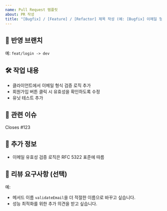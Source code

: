 ```yaml
---
name: Pull Request 템플릿
about: PR 작성
title: "[Bugfix] / [Feature] / [Refactor] 제목 작성 (예: [Bugfix] 이메일 형식 검증 추가)"
---
```


## 🌿 반영 브랜치
<!-- 작업 브랜치 -> 병합 대상 브랜치를 작성해주세요. -->  
예: `feat/login -> dev`

## 🛠 작업 내용
<!-- 변경된 내용을 간단히 요약해주세요. -->  
- 클라이언트에서 이메일 형식 검증 로직 추가
- 회원가입 버튼 클릭 시 유효성을 확인하도록 수정
- 유닛 테스트 추가

## 🔗 관련 이슈
Closes #123

## 📂 추가 정보
<!-- 참고 자료나 관련 정보를 추가해주세요. -->  
- 이메일 유효성 검증 로직은 RFC 5322 표준에 따름

## 💬 리뷰 요구사항 (선택)
<!-- 리뷰어에게 요청하고 싶은 내용이 있다면 작성해주세요. -->  
예:
- 메서드 이름 `validateEmail`을 더 적절한 이름으로 바꾸고 싶습니다.
- 성능 최적화를 위한 추가 의견을 받고 싶습니다.  
